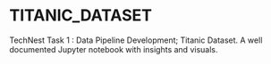 # TITANIC_DATASET
TechNest Task 1 : Data Pipeline Development; Titanic Dataset. A well documented Jupyter notebook with insights and visuals.
